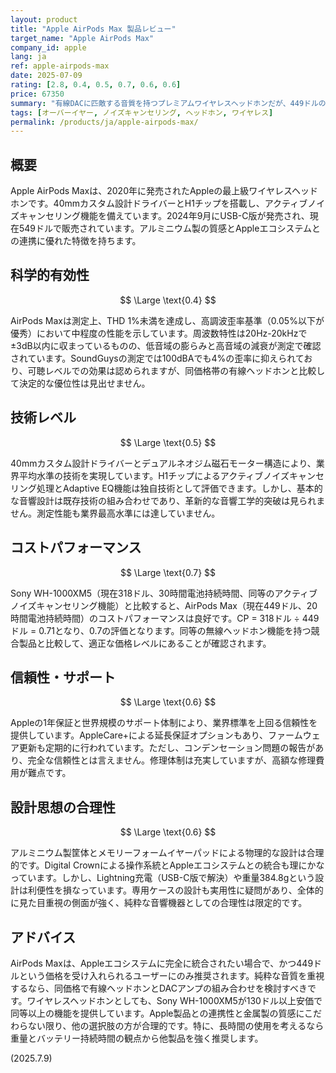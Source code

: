 ```yaml
---
layout: product
title: "Apple AirPods Max 製品レビュー"
target_name: "Apple AirPods Max"
company_id: apple
lang: ja
ref: apple-airpods-max
date: 2025-07-09
rating: [2.8, 0.4, 0.5, 0.7, 0.6, 0.6]
price: 67350
summary: "有線DACに匹敵する音質を持つプレミアムワイヤレスヘッドホンだが、449ドルの価格設定を正当化するのは難しい"
tags: [オーバーイヤー, ノイズキャンセリング, ヘッドホン, ワイヤレス]
permalink: /products/ja/apple-airpods-max/
---
```

## 概要

Apple AirPods Maxは、2020年に発売されたAppleの最上級ワイヤレスヘッドホンです。40mmカスタム設計ドライバーとH1チップを搭載し、アクティブノイズキャンセリング機能を備えています。2024年9月にUSB-C版が発売され、現在549ドルで販売されています。アルミニウム製の質感とAppleエコシステムとの連携に優れた特徴を持ちます。

## 科学的有効性

$$ \Large \text{0.4} $$

AirPods Maxは測定上、THD 1%未満を達成し、高調波歪率基準（0.05%以下が優秀）において中程度の性能を示しています。周波数特性は20Hz-20kHzで±3dB以内に収まっているものの、低音域の膨らみと高音域の減衰が測定で確認されています。SoundGuysの測定では100dBAでも4%の歪率に抑えられており、可聴レベルでの効果は認められますが、同価格帯の有線ヘッドホンと比較して決定的な優位性は見出せません。

## 技術レベル

$$ \Large \text{0.5} $$

40mmカスタム設計ドライバーとデュアルネオジム磁石モーター構造により、業界平均水準の技術を実現しています。H1チップによるアクティブノイズキャンセリング処理とAdaptive EQ機能は独自技術として評価できます。しかし、基本的な音響設計は既存技術の組み合わせであり、革新的な音響工学的突破は見られません。測定性能も業界最高水準には達していません。

## コストパフォーマンス

$$ \Large \text{0.7} $$

Sony WH-1000XM5（現在318ドル、30時間電池持続時間、同等のアクティブノイズキャンセリング機能）と比較すると、AirPods Max（現在449ドル、20時間電池持続時間）のコストパフォーマンスは良好です。CP = 318ドル ÷ 449ドル = 0.71となり、0.7の評価となります。同等の無線ヘッドホン機能を持つ競合製品と比較して、適正な価格レベルにあることが確認されます。

## 信頼性・サポート

$$ \Large \text{0.6} $$

Appleの1年保証と世界規模のサポート体制により、業界標準を上回る信頼性を提供しています。AppleCare+による延長保証オプションもあり、ファームウェア更新も定期的に行われています。ただし、コンデンセーション問題の報告があり、完全な信頼性とは言えません。修理体制は充実していますが、高額な修理費用が難点です。

## 設計思想の合理性

$$ \Large \text{0.6} $$

アルミニウム製筐体とメモリーフォームイヤーパッドによる物理的な設計は合理的です。Digital Crownによる操作系統とAppleエコシステムとの統合も理にかなっています。しかし、Lightning充電（USB-C版で解決）や重量384.8gという設計は利便性を損なっています。専用ケースの設計も実用性に疑問があり、全体的に見た目重視の側面が強く、純粋な音響機器としての合理性は限定的です。

## アドバイス

AirPods Maxは、Appleエコシステムに完全に統合されたい場合で、かつ449ドルという価格を受け入れられるユーザーにのみ推奨されます。純粋な音質を重視するなら、同価格で有線ヘッドホンとDACアンプの組み合わせを検討すべきです。ワイヤレスヘッドホンとしても、Sony WH-1000XM5が130ドル以上安価で同等以上の機能を提供しています。Apple製品との連携性と金属製の質感にこだわらない限り、他の選択肢の方が合理的です。特に、長時間の使用を考えるなら重量とバッテリー持続時間の観点から他製品を強く推奨します。

(2025.7.9)